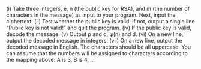 (i) Take three integers, e, n (the public key for RSA), and m (the number of characters in the message) as
input to your program. Next, input the ciphertext.
(ii) Test whether the public key is valid. If not, output a single line “Public key is not valid!” and quit the
program.
(iv) If the public key is valid, decode the message.
(v) Output p and q, φ(n) and d.
(vi) On a new line, output the decoded message in integers.
(vii) On a new line, output the decoded message in English. The characters should be all uppercase. You
can assume that the numbers will be assigned to characters according to the mapping above: A is 3,
B is 4, ...

